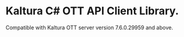 # Kaltura C# OTT API Client Library.
Compatible with Kaltura OTT server version 7.6.0.29959 and above.
